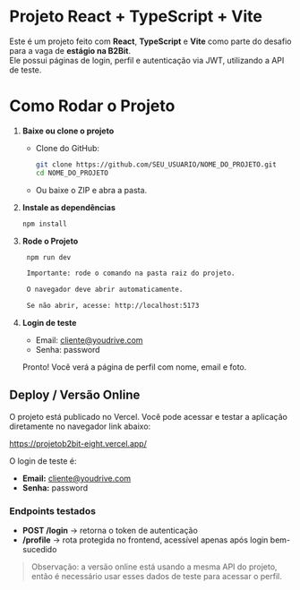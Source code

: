 # Projeto React + TypeScript + Vite

Este é um projeto feito com **React**, **TypeScript** e **Vite** como parte do desafio para a vaga de **estágio na B2Bit**.  
Ele possui páginas de login, perfil e autenticação via JWT, utilizando a API de teste.

# Como Rodar o Projeto

1. **Baixe ou clone o projeto**  
   - Clone do GitHub:  
     ```bash
     git clone https://github.com/SEU_USUARIO/NOME_DO_PROJETO.git
     cd NOME_DO_PROJETO
     ```
   - Ou baixe o ZIP e abra a pasta.

2. **Instale as dependências**  
   ```bash
   npm install

3. **Rode o Projeto**  
   ```bash
    npm run dev

    Importante: rode o comando na pasta raiz do projeto.

    O navegador deve abrir automaticamente.

    Se não abrir, acesse: http://localhost:5173

4. **Login de teste** 
    * Email: cliente@youdrive.com
    * Senha: password

    Pronto! Você verá a página de perfil com nome, email e foto.


## Deploy / Versão Online

O projeto está publicado no Vercel. Você pode acessar e testar a aplicação diretamente no navegador link abaixo:

https://projetob2bit-eight.vercel.app/

O login de teste é:
- **Email:** cliente@youdrive.com
- **Senha:** password

### Endpoints testados
- **POST /login** → retorna o token de autenticação  
- **/profile** → rota protegida no frontend, acessível apenas após login bem-sucedido

> Observação: a versão online está usando a mesma API do projeto, então é necessário usar esses dados de teste para acessar o perfil.

